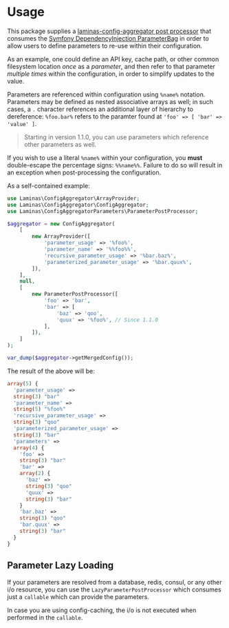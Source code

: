 # Usage

This package supplies a [laminas-config-aggregator post processor](https://docs.laminas.dev/laminas-config-aggregator/config-post-processors/)
that consumes the [Symfony DependencyInjection ParameterBag](https://symfony.com/doc/current/configuration/using_parameters_in_dic.html)
in order to allow users to define parameters to re-use within their
configuration.

As an example, one could define an API key, cache path, or other common
filesystem location _once_ as a _parameter_, and then refer to that parameter
_multiple times_ within the configuration, in order to simplify updates to the
value.

Parameters are referenced within configuration using `%name%` notation.
Parameters may be defined as nested associative arrays as well; in such cases, a
`.` character references an additional layer of hierarchy to dereference:
`%foo.bar%` refers to the paramter found at `'foo' => [ 'bar' => 'value' ]`.

> Starting in version 1.1.0, you can use parameters which reference other
> parameters as well.

If you wish to use a literal `%name%` within your configuration, you **must**
double-escape the percentage signs: `%%name%%`. Failure to do so will result in
an exception when post-processing the configuration.

As a self-contained example:

```php
use Laminas\ConfigAggregator\ArrayProvider;
use Laminas\ConfigAggregator\ConfigAggregator;
use Laminas\ConfigAggregatorParameters\ParameterPostProcessor;

$aggregator = new ConfigAggregator(
    [
        new ArrayProvider([
            'parameter_usage' => '%foo%',
            'parameter_name' => '%%foo%%',
            'recursive_parameter_usage' => '%bar.baz%',
            'parameterized_parameter_usage' => '%bar.quux%',
        ]),
    ],
    null,
    [
        new ParameterPostProcessor([
            'foo' => 'bar',
            'bar' => [
                'baz' => 'qoo',
                'quux' => '%foo%', // Since 1.1.0
            ],
        ]),
    ]
);

var_dump($aggregator->getMergedConfig());
```

The result of the above will be:

```php
array(5) {
  'parameter_usage' =>
  string(3) "bar"
  'parameter_name' =>
  string(5) "%foo%"
  'recursive_parameter_usage' =>
  string(3) "qoo"
  'parameterized_parameter_usage' =>
  string(3) "bar"
  'parameters' =>
  array(4) {
    'foo' =>
    string(3) "bar"
    'bar' =>
    array(2) {
      'baz' =>
      string(3) "qoo"
      'quux' =>
      string(3) "bar"
    }
    'bar.baz' =>
    string(3) "qoo"
    'bar.quux' =>
    string(3) "bar"
  }
}
```

## Parameter Lazy Loading

If your parameters are resolved from a database, redis, consul, or any other i/o resource, you can use the `LazyParameterPostProcessor` which consumes just a `callable` which can provide the parameters.

In case you are using config-caching, the i/o is not executed when performed in the `callable`.
